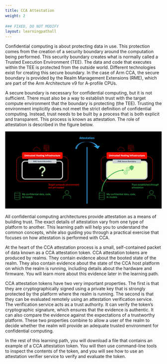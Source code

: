 ```yaml
---
title: CCA Attestation
weight: 2

### FIXED, DO NOT MODIFY
layout: learningpathall
---
```


Confidential computing is about protecting data in use. This protection comes from the creation of a security boundary around the computation being performed. This security boundary creates what is normally called a Trusted Execution Environment (TEE). The data and code that executes within the TEE is protected from the outside world. Different technologies exist for creating this secure boundary. In the case of Arm CCA, the secure boundary is provided by the Realm Management Extensions (RME), which are part of the Arm Architecture v9 for A-profile CPUs.

A secure boundary is necessary for confidential computing, but it is not sufficient. There must also be a way to establish trust with the target compute environment that the boundary is protecting (the TEE). Trusting the environment implicitly does not meet the strict definition of confidential computing. Instead, trust needs to be built by a process that is both explicit and transparent. This process is known as attestation. The role of attestation is described in the figure below.

![Attestation role](./attestation-role.png)

All confidential computing architectures provide attestation as a means of building trust. The exact details of attestation vary from one type of platform to another. This learning path will help you to understand the common concepts, while also guiding you through a practical exercise that focuses on how attestation is performed with CCA.

At the heart of the CCA attestation process is a small, self-contained packet of data known as a CCA attestation token. CCA attestation tokens are produced by realms. They contain evidence about the booted state of the realm. They also contain evidence about the state of the CCA host platform on which the realm is running, including details about the hardware and firmware. You will learn more about this evidence later in the learning path.

CCA attestation tokens have two very important properties. The first is that they are cryptographically signed using a private key that is strongly protected by the platform where the realm is running. The second is that they can be evaluated remotely using an attestation verification service. The verification service acts as a trust authority. It can verify the token’s cryptographic signature, which ensures that the evidence is authentic. It can also compare the evidence against the expectations of a trustworthy platform. These two properties combine to allow a user of the realm to decide whether the realm will provide an adequate trusted environment for confidential computing.

In the rest of this learning path, you will download a file that contains an example of a CCA attestation token. You will then use command-line tools to inspect the contents of the token, and you will see how to use an attestation verifier service to verify and evaluate the token.

